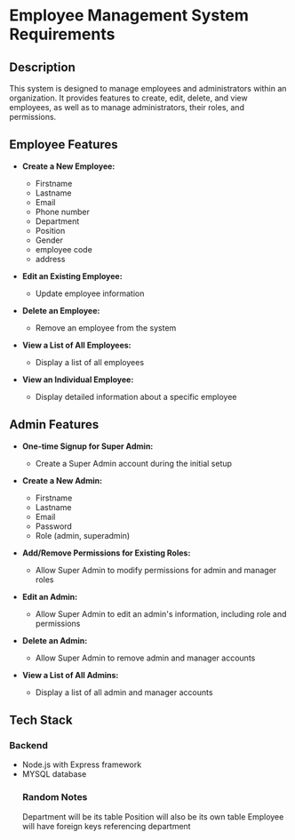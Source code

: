 # Employee  Management System Requirements

## Description

This system is designed to manage employees and administrators within an organization. It provides features to create, edit, delete, and view employees, as well as to manage administrators, their roles, and permissions.

## Employee Features

- **Create a New Employee:**
  - Firstname
  - Lastname
  - Email
  - Phone number
  - Department
  - Position
  - Gender
  - employee code
  - address

- **Edit an Existing Employee:**
  - Update employee information

- **Delete an Employee:**
  - Remove an employee from the system

- **View a List of All Employees:**
  - Display a list of all employees

- **View an Individual Employee:**
  - Display detailed information about a specific employee

## Admin Features

- **One-time Signup for Super Admin:**
  - Create a Super Admin account during the initial setup

- **Create a New Admin:**
  - Firstname
  - Lastname
  - Email
  - Password
  - Role (admin, superadmin)

- **Add/Remove Permissions for Existing Roles:**
  - Allow Super Admin to modify permissions for admin and manager roles

- **Edit an Admin:**
  - Allow Super Admin to edit an admin's information, including role and permissions

- **Delete an Admin:**
  - Allow Super Admin to remove admin and manager accounts

- **View a List of All Admins:**
  - Display a list of all admin and manager accounts

## Tech Stack
### Backend
- Node.js with Express framework
- MYSQL database
  ### Random Notes
  Department will be its table
  Position will also be its own table
  Employee will have foreign keys referencing department